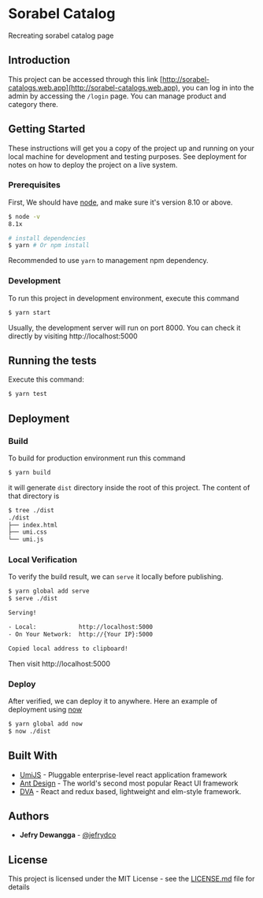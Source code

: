 # Sorabel Catalog

Recreating sorabel catalog page

## Introduction
This project can be accessed through this link [http://sorabel-catalogs.web.app](http://sorabel-catalogs.web.app), you can log in into the admin by accessing the `/login` page. You can manage product and category there.

## Getting Started

These instructions will get you a copy of the project up and running on your local machine for development and testing purposes. See deployment for notes on how to deploy the project on a live system.

### Prerequisites

First, We should have [node](https://nodejs.org/en/), and make sure it's version 8.10 or above.

```bash
$ node -v
8.1x

# install dependencies
$ yarn # Or npm install
```

Recommended to use `yarn` to management npm dependency.

### Development

To run this project in development environment, execute this command

```bash
$ yarn start
```

Usually, the development server will run on port 8000. You can check it directly by visiting http://localhost:5000

## Running the tests

Execute this command:

```bash
$ yarn test
```

## Deployment

### Build

To build for production environment run this command

```bash
$ yarn build
```

it will generate `dist` directory inside the root of this project. The content of that directory is

```bash
$ tree ./dist
./dist
├── index.html
├── umi.css
└── umi.js
```

### Local Verification

To verify the build result, we can `serve` it locally before publishing.

```bash
$ yarn global add serve
$ serve ./dist

Serving!

- Local:            http://localhost:5000
- On Your Network:  http://{Your IP}:5000

Copied local address to clipboard!
```

Then visit http://localhost:5000

### Deploy

After verified, we can deploy it to anywhere. Here an example of deployment using [now](https://now.sh/)

```bash
$ yarn global add now
$ now ./dist
```


## Built With

* [UmiJS](https://umijs.org/) - Pluggable enterprise-level react application framework
* [Ant Design](https://ant.design/) - The world&#39;s second most popular React UI framework
* [DVA](https://dvajs.com/) - React and redux based, lightweight and elm-style framework.

## Authors

* **Jefry Dewangga** - [@jefrydco](https://twitter.com/jefrydco)

## License

This project is licensed under the MIT License - see the [LICENSE.md](./license.md) file for details
